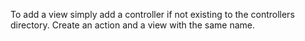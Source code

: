 To add a view simply add a controller if not existing  to the controllers directory. Create an action and a view with the same name.